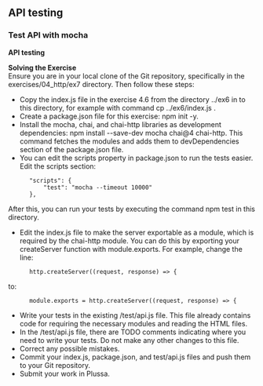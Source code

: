 ## API testing

### Test API with mocha

**API testing**

**Solving the Exercise**  
Ensure you are in your local clone of the Git repository, specifically in the exercises/04_http/ex7 directory. Then follow these steps:

  - Copy the index.js file in the exercise 4.6 from the directory ../ex6 in to this directory, for example with command cp ../ex6/index.js .
  - Create a package.json file for this exercise: npm init -y.
  - Install the mocha, chai, and chai-http libraries as development dependencies: npm install --save-dev mocha chai@4 chai-http. This command fetches the modules and adds them to devDependencies section of the package.json file.
  - You can edit the scripts property in package.json to run the tests easier. Edit the scripts section:
``` 
      "scripts": {
          "test": "mocha --timeout 10000"
      },
```
After this, you can run your tests by executing the command npm test in this directory.
  - Edit the index.js file to make the server exportable as a module, which is required by the chai-http module. You can do this by exporting your createServer function with module.exports. For example, change the line:
```
      http.createServer((request, response) => {
```
to:
```
      module.exports = http.createServer((request, response) => {
```
  - Write your tests in the existing /test/api.js file. This file already contains code for requiring the necessary modules and reading the HTML files.
  - In the /test/api.js file, there are TODO comments indicating where you need to write your tests. Do not make any other changes to this file.
  - Correct any possible mistakes.
  - Commit your index.js, package.json, and test/api.js files and push them to your Git repository.
  - Submit your work in Plussa.

